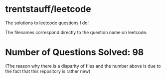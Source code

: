 # trentstauff/leetcode
The solutions to leetcode questions I do!

The filenames correspond directly to the question name on leetcode.

# Number of Questions Solved: 98

(The reason why there is a disparity of files and the number above is due to the fact that this repository is rather new)
